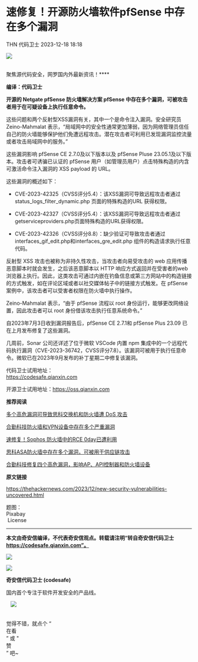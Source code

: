 #  速修复！开源防火墙软件pfSense 中存在多个漏洞   
THN  代码卫士   2023-12-18 18:18  
  
![](https://mmbiz.qpic.cn/mmbiz_gif/Az5ZsrEic9ot90z9etZLlU7OTaPOdibteeibJMMmbwc29aJlDOmUicibIRoLdcuEQjtHQ2qjVtZBt0M5eVbYoQzlHiaw/640?wx_fmt=gif "")  
  
   
聚焦源代码安全，网罗国内外最新资讯！****  
  
**编译：代码卫士**  
  
**开源的 Netgate pfSense 防火墙解决方案 pfSense 中存在多个漏洞，可被攻击者用于在可疑设备上执行任意命令。**  
  
  
这些问题和两个反射型XSS漏洞有关，其中一个是命令注入漏洞。安全研究员 Zeino-Mahmalat 表示，“局域网中的安全性通常更加薄弱，因为网络管理员信任自己的防火墙能够保护他们免遭远程攻击。潜在攻击者可利用已发现漏洞监控流量或者攻击局域网中的服务。”  
  
这些漏洞影响 pfSense CE 2.7.0及以下版本以及 pfSense Pluse 23.05.1及以下版本。攻击者可诱骗已认证的 pfSense 用户（如管理员用户）点击特殊构造的内含可激活命令注入漏洞的 XSS payload 的 URL。  
  
这些漏洞的概述如下：  
  
- CVE-2023-42325（CVSS评分5.4）：该XSS漏洞可导致远程攻击者通过 status_logs_filter_dynamic.php 页面的特殊构造的URL 获得权限。  
  
- CVE-2023-42327（CVSS评分5.4）：该XSS漏洞可导致远程攻击者通过 getserviceproviders.php页面特殊构造的URL获得权限。  
  
- CVE-2023-42326（CVSS评分8.8）：缺少验证可导致攻击者通过 interfaces_gif_edit.php和interfaces_gre_edit.php 组件的构造请求执行任意代码。  
  
  
  
反射型 XSS 攻击也被称为非持久性攻击，当攻击者向易受攻击的 web 应用传播恶意脚本时就会发生，之后该恶意脚本以 HTTP 响应方式返回并在受害者的web浏览器上执行。因此，这类攻击可通过内嵌在钓鱼信息或第三方网站中的构造链接的方式触发，如在评论区域或者以社交媒体帖子中的链接方式触发。在 pfSense 案例中，该攻击者可以受害者权限在防火墙中执行操作。  
  
Zeino-Mahmalat 表示，“由于 pfSense 流程以 root 身份运行，能够更改网络设置，因此攻击者可以 root 身份借该攻击执行任意系统命令。”  
  
自2023年7月3日收到漏洞报告后，pfSense CE 2.7.1和 pfSense Plus 23.09 已在上月发布修复了这些漏洞。  
  
几周前，Sonar 公司还详述了位于微软 VSCode 内置 npm 集成中的一个远程代码执行漏洞（CVE-2023-36742，CVSS评分7.8）。该漏洞可被用于执行任意命令。微软已在2023年9月发布的补丁星期二中修复该漏洞。  
  
  
代码卫士试用地址：  
https://codesafe.qianxin.com  
  
开源卫士试用地址：https://oss.qianxin.com  
  
  
  
  
  
  
  
  
  
  
  
  
**推荐阅读**  
  
[多个高危漏洞可导致思科交换机和防火墙遭 DoS 攻击](http://mp.weixin.qq.com/s?__biz=MzI2NTg4OTc5Nw==&mid=2247517453&idx=2&sn=251402ddfd4c8a150b8758f1c605b2af&chksm=ea94b467dde33d7195d23ecc995280d0ef6b19557e14a8330945c641004b75bea1871b2c82a6&scene=21#wechat_redirect)  
  
  
[合勤科技防火墙和VPN设备中存在多个严重漏洞](http://mp.weixin.qq.com/s?__biz=MzI2NTg4OTc5Nw==&mid=2247516588&idx=2&sn=9de12fd66aca0db1dd5cf6843cf5172b&chksm=ea94b0c6dde339d067936cdf6ad3806f1669be3d65022c613d8544726872d4dca7d3377e4a9f&scene=21#wechat_redirect)  
  
  
[速修复！Sophos 防火墙中的RCE 0day已遭利用](http://mp.weixin.qq.com/s?__biz=MzI2NTg4OTc5Nw==&mid=2247514074&idx=1&sn=849d683aa4c7d4ef90f9f8b7e1c2da9c&chksm=ea9486b0dde30fa63d6a04185ca12a12f4d497590f1bfaca5758906648d912976659d1b9d701&scene=21#wechat_redirect)  
  
  
[思科ASA防火墙中存在多个漏洞，可被用于供应链攻击](http://mp.weixin.qq.com/s?__biz=MzI2NTg4OTc5Nw==&mid=2247513544&idx=2&sn=6c9886f2668674b71400b4eb1ccba93b&chksm=ea9484a2dde30db499db8f0b34a1e531a5db4571bb73988dfbc334e6409862d01a8840d94942&scene=21#wechat_redirect)  
  
  
[合勤科技修复四个高危漏洞，影响AP、API控制器和防火墙设备](http://mp.weixin.qq.com/s?__biz=MzI2NTg4OTc5Nw==&mid=2247512001&idx=3&sn=e25d8213ca24152e4fe49ee900f53295&chksm=ea949eabdde317bdbdb50c88bc48a6238c3d4eb1a57347b38b9cfba3db4a24295bf78c1d8951&scene=21#wechat_redirect)  
  
  
  
  
**原文链接**  
  
https://thehackernews.com/2023/12/new-security-vulnerabilities-uncovered.html  
  
  
  
题图：  
Pixabay  
 License  
  
****  
**本文由奇安信编译，不代表奇安信观点。转载请注明“转自奇安信代码卫士 https://codesafe.qianxin.com”。**  
  
  
  
  
![](https://mmbiz.qpic.cn/mmbiz_jpg/oBANLWYScMSf7nNLWrJL6dkJp7RB8Kl4zxU9ibnQjuvo4VoZ5ic9Q91K3WshWzqEybcroVEOQpgYfx1uYgwJhlFQ/640?wx_fmt=jpeg "")  
  
![](https://mmbiz.qpic.cn/mmbiz_jpg/oBANLWYScMSN5sfviaCuvYQccJZlrr64sRlvcbdWjDic9mPQ8mBBFDCKP6VibiaNE1kDVuoIOiaIVRoTjSsSftGC8gw/640?wx_fmt=jpeg "")  
  
**奇安信代码卫士 (codesafe)**  
  
国内首个专注于软件开发安全的产品线。  
  
   ![](https://mmbiz.qpic.cn/mmbiz_gif/oBANLWYScMQ5iciaeKS21icDIWSVd0M9zEhicFK0rbCJOrgpc09iaH6nvqvsIdckDfxH2K4tu9CvPJgSf7XhGHJwVyQ/640?wx_fmt=gif "")  
  
   
觉得不错，就点个 “  
在看  
” 或 "  
赞  
” 吧~  
  
